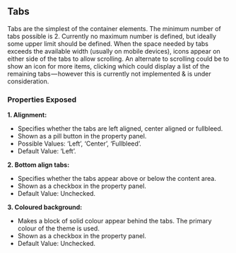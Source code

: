 ## Tabs 

Tabs are the simplest of the container elements. The minimum number of tabs possible is 2. Currently no maximum number is defined, but ideally some upper limit should be defined. When the space needed by tabs exceeds the available width (usually on mobile devices), icons appear on either side of the tabs to allow scrolling. An alternate to scrolling could be to show an icon for more items, clicking which could display a list of the remaining tabs — however this is currently not implemented & is under consideration.

### Properties Exposed 

**1. Alignment:**

* Specifies whether the tabs are left aligned, center aligned or fullbleed.
* Shown as a pill button in the property panel.
* Possible Values: ‘Left’, ‘Center’, ‘Fullbleed’.
* Default Value: ‘Left’.

**2. Bottom align tabs:**

* Specifies whether the tabs appear above or below the content area.
* Shown as a checkbox in the property panel.
* Default Value: Unchecked.

**3. Coloured background:**

* Makes a block of solid colour appear behind the tabs. The primary colour of the theme is used. 
* Shown as a checkbox in the property panel.
* Default Value: Unchecked.
